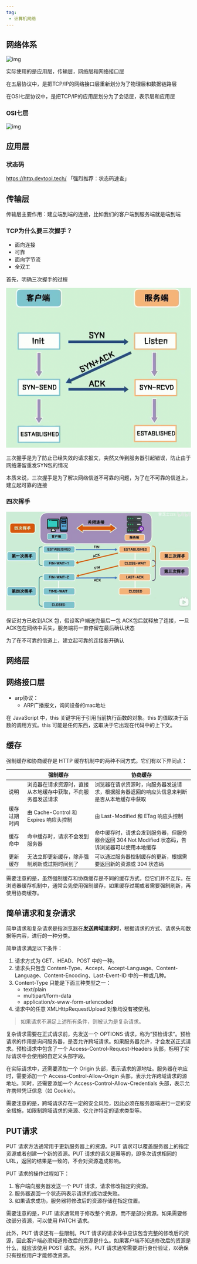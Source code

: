 ```yaml
---
tag:
 - 计算机网络
---
```


## 网络体系

![img](https://pic1.zhimg.com/v2-dc8ac903cd28c9e5b158c1d16677c810_r.jpg)

实际使用的是应用层，传输层，网络层和网络接口层

在五层协议中，是把TCP/IP的网络接口层重新划分为了物理层和数据链路层

在OSI七层协议中，是把TCP/IP的应用层划分为了会话层，表示层和应用层

### OSI七层

![img](https://pic2.zhimg.com/v2-bd9524fab91608122dc1f44633ba080d_r.jpg)

## 应用层

### 状态码

https://http.devtool.tech/ 「强烈推荐：状态码速查」

## 传输层

传输层主要作用：建立端到端的连接，比如我们的客户端到服务端就是端到端



### TCP为什么要三次握手？

- 面向连接
- 可靠
- 面向字节流
- 全双工

首先，明确三次握手的过程

![image-20230327233745045](./assets/image-20230327233745045.png)

三次握手是为了防止已经失效的请求报文，突然又传到服务器引起错误，防止由于网络滞留重发SYN包的情况

本质来说，三次握手是为了解决网络信道不可靠的问题，为了在不可靠的信道上，建立起可靠的连接

### 四次挥手

![image-20230327234300572](./assets/image-20230327234300572.png)

保证对方已收到ACK 包，假设客户端送完最后一包 ACK包后就释放了连接，一旦ACK包在网络中丢失，服务端将一直停留在最后确认状态

为了在不可靠的信道上，建立起可靠的连接断开确认

## 网络层

## 网络接口层

- arp协议：
  - ARP广播报文，询问设备的mac地址

在 JavaScript 中，this 关键字用于引用当前执行函数的对象。this 的值取决于函数的调用方式。this 可能是任何东西，这取决于它出现在代码中的上下文。

## 缓存

强制缓存和协商缓存是 HTTP 缓存机制中的两种不同方式。它们有以下异同点：

|              | 强制缓存                                                     | 协商缓存                                                     |
| ------------ | ------------------------------------------------------------ | ------------------------------------------------------------ |
| 说明         | 浏览器在请求资源时，直接从本地缓存中获取，不向服务器发送请求 | 浏览器在请求资源时，向服务器发送请求，根据服务器返回的响应头信息来判断是否从本地缓存中获取 |
| 缓存过期时间 | 由 Cache-Control 和 Expires 响应头控制                       | 由 Last-Modified 和 ETag 响应头控制                          |
| 缓存命中     | 命中缓存时，请求不会发到服务器                               | 命中缓存时，请求会发到服务器，但服务器会返回 304 Not Modified 状态码，告诉浏览器可以使用本地缓存 |
| 更新缓存     | 无法立即更新缓存，除非强制刷新或过期时间到了                 | 可以通过服务器控制缓存的更新，根据需要返回新的资源或 304 状态码 |

需要注意的是，虽然强制缓存和协商缓存是不同的缓存方式，但它们并不互斥。在浏览器缓存机制中，通常会先使用强制缓存，如果缓存过期或者需要强制刷新，再使用协商缓存。

## 简单请求和复杂请求

简单请求和复杂请求是指浏览器在**发送跨域请求时**，根据请求的方式、请求头和数据等内容，进行的一种分类。

简单请求满足以下条件：

1. 请求方式为 GET、HEAD、POST 中的一种。
2. 请求头只包含 Content-Type、Accept、Accept-Language、Content-Language、Content-Encoding、Last-Event-ID 中的一种或几种。
3. Content-Type 只能是下面三种类型之一：
   - text/plain
   - multipart/form-data
   - application/x-www-form-urlencoded
4. 请求中的任意 XMLHttpRequestUpload 对象均没有被使用。

> 如果请求不满足上述所有条件，则被认为是复杂请求。

复杂请求需要在正式请求前，先发送一个 OPTIONS 请求，称为“预检请求”。预检请求的作用是询问服务器，是否允许跨域请求。如果服务器允许，才会发送正式请求。预检请求中包含了一个 Access-Control-Request-Headers 头部，标明了实际请求中会使用的自定义头部字段。

在实际请求中，还需要添加一个 Origin 头部，表示请求的源地址。服务器在响应时，需要添加一个 Access-Control-Allow-Origin 头部，表示允许跨域请求的源地址。同时，还需要添加一个 Access-Control-Allow-Credentials 头部，表示允许携带凭证信息（如 Cookie）。

需要注意的是，跨域请求存在一定的安全风险，因此必须在服务器端进行一定的安全措施，如限制跨域请求的来源、仅允许特定的请求类型等。

## PUT请求

PUT 请求方法通常用于更新服务器上的资源。PUT 请求可以覆盖服务器上的指定资源或者创建一个新的资源。PUT 请求的语义是幂等的，即多次请求相同的 URL，返回的结果是一致的，不会对资源造成影响。

PUT 请求的操作过程如下：

1. 客户端向服务器发送一个 PUT 请求，请求修改指定的资源。
2. 服务器返回一个状态码表示请求的成功或失败。
3. 如果请求成功，服务器将修改后的资源存储在指定位置。

需要注意的是，PUT 请求通常用于修改整个资源，而不是部分资源。如果需要修改部分资源，可以使用 PATCH 请求。

此外，PUT 请求还有一些限制。PUT 请求的请求体中应该包含完整的修改后的资源，因此客户端必须知道修改后的资源是什么。如果客户端不知道修改后的资源是什么，就应该使用 POST 请求。另外，PUT 请求通常需要进行身份验证，以确保只有授权用户才能修改资源。
